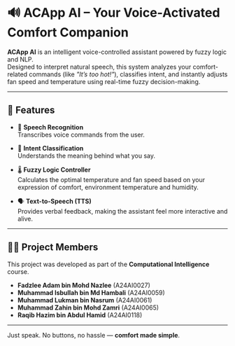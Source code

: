 # 🔊 ACApp AI – Your Voice-Activated Comfort Companion

**ACApp AI** is an intelligent voice-controlled assistant powered by fuzzy logic and NLP.  
Designed to interpret natural speech, this system analyzes your comfort-related commands (like _"It’s too hot!"_), classifies intent, and instantly adjusts fan speed and temperature using real-time fuzzy decision-making.

---

## 🚀 Features

- 🎤 **Speech Recognition**  
  Transcribes voice commands from the user.

- 🧠 **Intent Classification**  
  Understands the meaning behind what you say.

- 🌡️ **Fuzzy Logic Controller**  
  Calculates the optimal temperature and fan speed based on your expression of comfort, environment temperature and humidity.

- 🗣️ **Text-to-Speech (TTS)**  
  Provides verbal feedback, making the assistant feel more interactive and alive.

---

## 👨‍💻 Project Members

This project was developed as part of the **Computational Intelligence** course.

- **Fadzlee Adam bin Mohd Nazlee** (A24AI0027)
- **Muhammad Isbullah bin Md Hambali** (A24AI0059)
- **Muhammad Lukman bin Nasrum** (A24AI0061)
- **Muhammad Zahin bin Mohd Zamri** (A24AI0065)
- **Raqib Hazim bin Abdul Hamid** (A24AI0118)

---

Just speak. No buttons, no hassle — **comfort made simple**.
